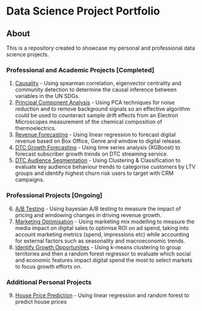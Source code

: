 # Data Science Project Portfolio

## About
This is a repository created to showcase my personal and professional data science projects.

### Professional and Academic Projects [Completed]
1. [Causality](https://github.com/BNAKP/DSPortfolio/tree/main/1.%20Causality) - Using spearman correlation, eigenvector centrality and community detection to determine the causal inference between variables in the UN SDGs.
2. [Principal Component Analysis](https://github.com/BNAKP/DSPortfolio/tree/main/2.%20Principal%20Component%20Analysis) - Using PCA techniques for noise reduction and to remove background signals so an effective algorithm could be used to counteract sample drift effects from an Electron Microscopes measurement of the chemical composition of thermoelectrics.
3. [Revenue Forecasting](https://github.com/BNAKP/DS_Portfolio/tree/main/3.%20Revenue%20Forecasting) - Using linear regression to forecast digital revenue based on Box Office, Genre and window to digital release.
4. [DTC Growth Forecasting](https://github.com/BNAKP/DS_Portfolio/tree/main/4.%20DTC%20Growth%20Forecasting) - Using time series analysis (XGBoost) to forecast subscriber growth trends on DTC streaming service.
5. [DTC Audience Segmentation](https://github.com/BNAKP/DS_Portfolio/tree/main/5.%20DTC%20Audience%20Segmentation) - Using Clustering & Classification to evaluate key audience behaviour trends to categorise customers by LTV groups and identify highest churn risk users to target with CRM campaigns.

### Professional Projects [Ongoing]
6. [A/B Testing](https://github.com/BNAKP/DS_Portfolio/tree/main/6.%20A-B%20Testing) - Using bayesian A/B testing to measure the impact of pricing and windowing changes in driving revenue growth.
7. [Marketing Optimisation](https://github.com/BNAKP/DS_Portfolio/tree/main/7.%20Marketing%20Optimisation) - Using marketing mix modelling to measure the media impact on digital sales to optimise ROI on ad spend, taking into account marketing metrics (spend, impressions etc) while accounting for external factors such as seasonality and macroeconomic trends.
8. [Identify Growth Opportunities](https://github.com/BNAKP/DS_Portfolio/tree/main/8.%20Growth%20Opportunities) - Using k-means clustering to group territories and then a random forest regressor to evaluate which social and economic features impact digital spend the most to select markets to focus growth efforts on.

### Additional Personal Projects
9. [House Price Prediction](https://github.com/BNAKP/DS_Portfolio/tree/main/Practice%20Projects/House%20Price%20Prediction) - Using linear regression and random forest to predict house prices
